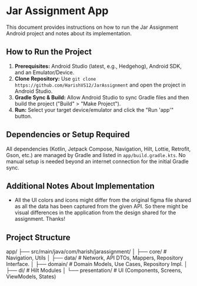 # Jar Assignment App

This document provides instructions on how to run the Jar Assignment Android project and notes about its implementation.

## How to Run the Project

1.  **Prerequisites:** Android Studio (latest, e.g., Hedgehog), Android SDK, and an Emulator/Device.
2.  **Clone Repository:** Use `git clone https://github.com/HarishVS12/JarAssignment` and open the project in Android Studio.
3.  **Gradle Sync & Build:** Allow Android Studio to sync Gradle files and then build the project ("Build" > "Make Project").
4.  **Run:** Select your target device/emulator and click the "Run 'app'" button.

## Dependencies or Setup Required

All dependencies (Kotlin, Jetpack Compose, Navigation, Hilt, Lottie, Retrofit, Gson, etc.) are managed by Gradle and listed in `app/build.gradle.kts`. No manual setup is needed beyond an internet connection for the initial Gradle sync.

## Additional Notes About Implementation

*  All the UI colors and icons might differ from the original figma file shared as all the data has been captured from the given API. So there might be visual differences in the
   application from the design shared for the assignment. Thanks!

## Project Structure

app/
├── src/main/java/com/harish/jarassignment/
│   ├── core/         # Navigation, Utils
│   ├── data/         # Network, API DTOs, Mappers, Repository Interface.
│   ├── domain/       # Domain Models, Use Cases, Repository Impl.
│   ├── di/           # Hilt Modules
│   └── presentation/ # UI (Components, Screens, ViewModels, States)




